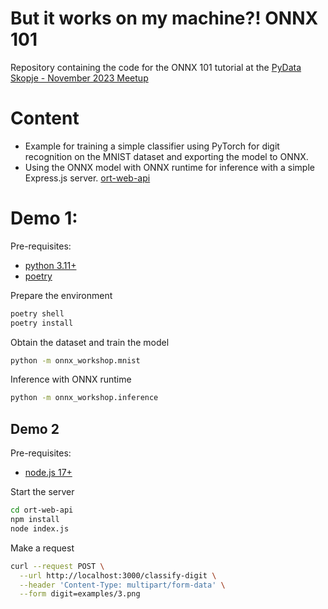 # But it works on my machine?! ONNX 101

Repository containing the code for the ONNX 101 tutorial at the [PyData Skopje - November 2023 Meetup](https://www.meetup.com/pydata-skopje/events/297539830/)

# Content

- Example for training a simple classifier using PyTorch for digit recognition on the MNIST dataset and exporting the model to ONNX.
- Using the ONNX model with ONNX runtime for inference with a simple Express.js server. [ort-web-api](./ort-web-api/README.md)

# Demo 1:

Pre-requisites:
- [python 3.11+](https://www.python.org/downloads/release/python-3110/)
- [poetry](https://python-poetry.org/)

Prepare the environment

```bash
poetry shell
poetry install
```

Obtain the dataset and train the model

```bash
python -m onnx_workshop.mnist
```

Inference with ONNX runtime

```bash
python -m onnx_workshop.inference
```

## Demo 2

Pre-requisites:
- [node.js 17+](https://nodejs.org/en/download/)

Start the server
    
```bash
cd ort-web-api
npm install
node index.js
```

Make a request

```bash
curl --request POST \
  --url http://localhost:3000/classify-digit \
  --header 'Content-Type: multipart/form-data' \
  --form digit=examples/3.png
```